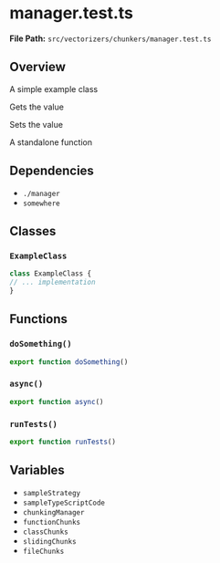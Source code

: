 # manager.test.ts

**File Path:** `src/vectorizers/chunkers/manager.test.ts`

## Overview

A simple example class

Gets the value

Sets the value

A standalone function

## Dependencies

- `./manager`
- `somewhere`

## Classes

### `ExampleClass`

```typescript
class ExampleClass {
// ... implementation
}
```

## Functions

### `doSomething()`

```typescript
export function doSomething()
```

### `async()`

```typescript
export function async()
```

### `runTests()`

```typescript
export function runTests()
```

## Variables

- `sampleStrategy`
- `sampleTypeScriptCode`
- `chunkingManager`
- `functionChunks`
- `classChunks`
- `slidingChunks`
- `fileChunks`


